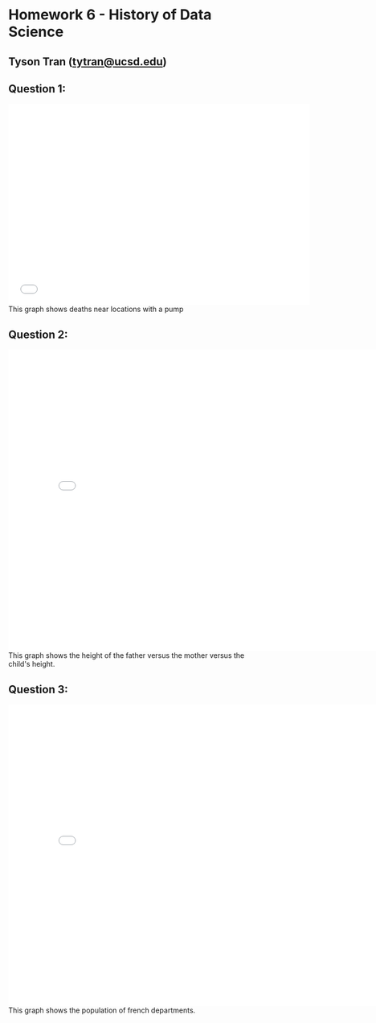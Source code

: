 
# Homework 6 - History of Data Science
## Tyson Tran (tytran@ucsd.edu)

## Question 1:
<iframe src='./snow-map.html' width=600 height=400 frameBorder=0></iframe>

<br>
This graph shows deaths near locations with a pump
<br>

## Question 2:
<iframe src='./galton-fig.html' width=800 height=600 frameBorder=0></iframe>

<br>
This graph shows the height of the father versus the mother versus the child's height.
<br>

## Question 3:
<iframe src='./france-fig.html' width=800 height=600 frameBorder=0></iframe>

<br>
This graph shows the population of french departments.
<br>


